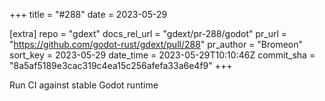 +++
title = "#288"
date = 2023-05-29

[extra]
repo = "gdext"
docs_rel_url = "gdext/pr-288/godot"
pr_url = "https://github.com/godot-rust/gdext/pull/288"
pr_author = "Bromeon"
sort_key = 2023-05-29
date_time = 2023-05-29T10:10:46Z
commit_sha = "8a5af5189e3cac319c4ea15c256afefa33a6e4f9"
+++

Run CI against stable Godot runtime
